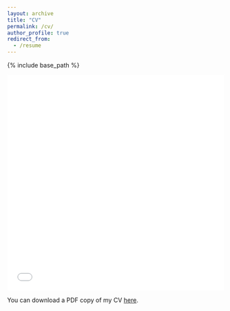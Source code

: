 ```yaml
---
layout: archive
title: "CV"
permalink: /cv/
author_profile: true
redirect_from:
  - /resume
---
```


{% include base_path %}

<iframe src="/files/LaraYang_CV.pdf" width="100%" height="500" frameborder="no" border="0" marginwidth="0" marginheight="0"></iframe>

You can download a PDF copy of my CV [here](/files/LaraYang_CV.pdf).